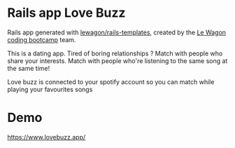 # Rails app Love Buzz

Rails app generated with [lewagon/rails-templates](https://github.com/lewagon/rails-templates), created by the [Le Wagon coding bootcamp](https://www.lewagon.com) team.


This is a dating app.
Tired of boring relationships ? Match with people who share your interests.
Match with people who're listening to the same song at the same time!

Love buzz is connected to your spotify account so you can match while playing your favourites songs

# Demo
https://www.lovebuzz.app/
